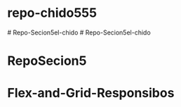 # repo-chido555
#   R e p o - S e c i o n 5 e l - c h i d o  
 # Repo-Secion5el-chido
# RepoSecion5
# Flex-and-Grid-Responsibos
